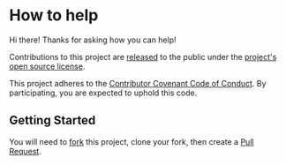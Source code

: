 # How to help

Hi there! Thanks for asking how you can help!

Contributions to this project are [released](https://help.github.com/articles/github-terms-of-service/#6-contributions-under-repository-license) to the public under the [project's open source license](LICENSE).

This project adheres to the [Contributor Covenant Code of Conduct](http://contributor-covenant.org/).
By participating, you are expected to uphold this code.

## Getting Started

You will need to [fork](https://guides.github.com/activities/forking/) this project, clone your fork, then create a [Pull Request](https://guides.github.com/activities/forking/#making-a-pull-request).
